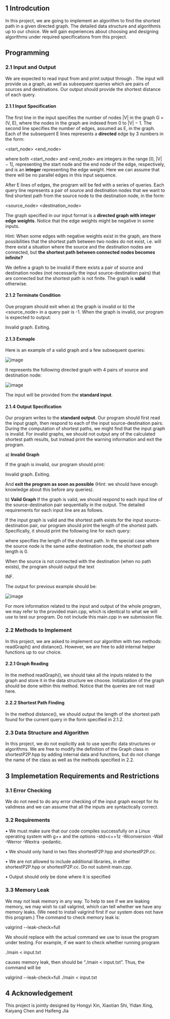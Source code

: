 ## 1 Introdcution
In this project, we are going to implement an algorithm to find the shortest path in a given directed graph. The detailed data structure and algorithmis up to our choice. We will gain experiences about choosing and designing algorithms under required specifications from this project.

## Programming
### 2.1 Input and Output
We are expected to read input from <stdin> and print output through <stdout>. The input will provide us a graph, as well as subsequent queries which are pairs of sources and destinations. Our output should provide the shortest distance of each query.

#### 2.1.1 Input Specification
The first line in the input specifies the number of nodes |V| in the graph G = (V, E), where the nodes in the graph are indexed from 0 to |V| − 1. The second line specifies the number of edges, assumed as E, in the graph. Each of the subsequent E lines represents a **directed** edge by 3 numbers in the form:

<start_node> <end_node> <weight>

where both <start_node> and <end_node> are integers in the range [0, |V| − 1], representing the start node and the end node of the edge, respectively, and <weight> is an **integer** representing the edge weight. Here we can assume that there will be no parallel edges in this input sequence.

After E lines of edges, the program will be fed with a series of queries. Each query line represents a pair of source and destination nodes that we want to find shortest path from the source node to the destination node, in the form:

<source_node> <destination_node>

The graph specified in our input format is a **directed graph with integer edge weights**. Notice that the edge weights might be negative in some inputs.

Hint: When some edges with negative weights exist in the graph, are there possibilities that the shortest path between two nodes do not exist, i.e. will there exist a situation where the source and the destination nodes are connected, but **the shortest path between connected nodes becomes infinite?**

We define a graph to be invalid if there exists a pair of source and destination nodes (not necessarily the input source-destination pairs) that are connected but the shortest path is not finite. The graph is **valid** otherwise.

#### 2.1.2 Terminate Condition
Oue program should exit when a) the graph is invalid or b) the <source_node> in a query pair is -1. When the graph is invalid, our program is expected to output:

Invalid graph. Exiting.

#### 2.1.3 Exmaple
Here is an example of a valid graph and a few subsequent queries:

![image](https://github.com/jpangece/Cplusplus_DataStructure_Algorithms/assets/122253772/64106d7b-fd6a-44b4-816c-5cfa341ce6dc)

It represents the following directed graph with 4 pairs of source and destination node:

![image](https://github.com/jpangece/Cplusplus_DataStructure_Algorithms/assets/122253772/0a9432fe-fdbf-4efe-82c6-24cfa1aec65f)

The input will be provided from the **standard input**.

#### 2.1.4 Output Specification
Our program writes to the **standard output**. Our program should first read the input graph, then respond to each of the input source-destination pairs. During the computation of shortest paths, we might find that the input graph is invalid. For invalid graphs, we should not output any of the calculated shortest path results, but instead print the warning information and exit the program.

a) **Invalid Graph**

If the graph is invalid, our program should print:

Invalid graph. Exiting.

And **exit the program as soon as possible** (Hint: we should have enough knowledge about this before any queries).

b) **Valid Graph**
If the graph is valid, we should respond to each input line of the source-destination pair sequentially in the output. The detailed requirements for each input line are as follows.

If the input graph is valid and the shortest path exists for the input source-destination pair, our program should print the length of the shortest path. Specifically, it should print the following line for each query:

<length>
  
where <length> specifies the length of the shortest path. In the special case where the source node is the same asthe destination node, the shortest path length is 0.

When the source is not connected with the destination (when no path exists), the program should output the text

INF.

The output for previous example should be:

![image](https://github.com/jpangece/Cplusplus_DataStructure_Algorithms/assets/122253772/ed0cceaf-1d55-4f40-b4c8-798a4452586e)

For more information related to the input and output of the whole program, we may refer to the provided main.cpp, which is identical to what we will use to test our program. Do not include this main.cpp in we submission file.

### 2.2 Methods to Implement
In this project, we are asked to implement our algorithm with two methods: readGraph() and distance(). However, we are free to add internal helper functions up to our choice.

#### 2.2.1 Graph Reading
In the method readGraph(), we should take all the inputs related to the graph and store it in the data structure we choose. Initialization of the graph should be done within this method. Notice that the queries are not read here.

#### 2.2.2 Shortest Path Finding
In the method distance(), we should output the length of the shortest path found for the current query in the form
specified in 2.1.2.

### 2.3 Data Structure and Algorithm
In this project, we do not explicitly ask to use specific data structures or algorithms. We are free to modify the definition of the Graph class in shortestP2P.hpp by adding internal data and functions, but do not change the name of the class as well as the methods specified in 2.2.

## 3 Implemetation Requirements and Restrictions
### 3.1 Error Checking
We do not need to do any error checking of the input graph except for its validness and we can assume that all the
inputs are syntactically correct.

### 3.2 Requirements
• We must make sure that our code compiles successfully on a Linux operating system with g++ and the options
-std=c++1z -Wconversion -Wall -Werror -Wextra -pedantic.

• We should only hand in two files shortestP2P.hpp and shortestP2P.cc.

• We are not allowed to include additional libraries, in either shortestP2P.hpp or shortestP2P.cc. Do not
submit main.cpp.

• Output should only be done where it is specified

### 3.3 Memory Leak
We may not leak memory in any way. To help to see if we are leaking memory, we may wish to call valgrind, which can tell whether we have any memory leaks. (We need to install valgrind first if our system does not have this program.) The command to check memory leak is:

valgrind --leak-check=full <COMMAND>

We should replace <COMMAND> with the actual command we use to issue the program under testing. For example, if we want to check whether running program

./main < input.txt

causes memory leak, then <COMMAND> should be “./main < input.txt”. Thus, the command will be

valgrind --leak-check=full ./main < input.txt

## 4 Acknowledgement
This project is jointly designed by Hongyi Xin, Xiaotian Shi, Yidan Xing, Kaiyang Chen and Haifeng Jia






